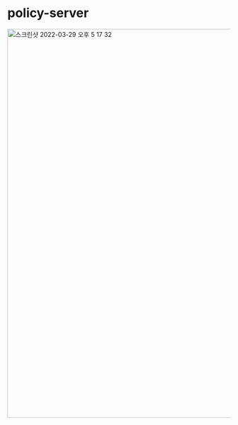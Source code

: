 # policy-server


<img width="877" alt="스크린샷 2022-03-29 오후 5 17 32" src="https://user-images.githubusercontent.com/1306094/160566202-21b6d329-2107-4000-94e2-3c828aa0394d.png">
